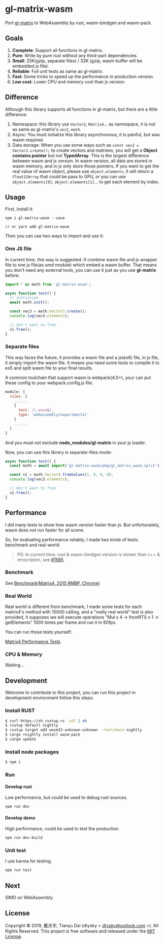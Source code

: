 # gl-matrix-wasm

Port [gl-matrix](https://github.com/toji/gl-matrix) to WebAssembly by rust, wasm-bindgen and wasm-pack.

## Goals

1. **Complete**: Support all functions in gl-matrix.
2. **Pure**: Write by pure rust without any third-part dependencies.
3. **Small**: 25K(gzip, separate files) / 32K (gzip, wasm buffer will be embedded js file).
4. **Reliable**: Full unit tests as same as gl-matrix.
5. **Fast**: Some tricks to speed up the performance in production version.
6. **Low cost**: Lower CPU and memory cost than js version.

## Difference

Although this library supports all functions in gl-matrix, but there are a little difference:

1. Namespace: this library use `Vector2`, `Matrix4`... as namespace, it is not as same as gl-matrix's `vec2`, `mat4`.
2. Async: You must initialize this library asynchronous, it is painful, but was wasm required.
3. Data storage: When you use some ways such as `const vec2 = Vector2.create();` to create vectors and matrixes, you will get a **Object contains pointer** but not **TypedArray**. This is the largest difference between wasm and js version. In wasm version, all data are stored in wasm memory, and in js only store those pointers. If you want to get the real value of wasm object, please use `object.elements`, it will return a `Float32Array` that could be pass to GPU, or you can use `object.elements[0]`, `object.elements[1]`... to get each element by index.


## Usage

First, install it:

```shell
npm i gl-matrix-wasm --save

// or yarn add gl-matrix-wasm
```

Then you can use two ways to import and use it:

### One JS file

In current time, this way is suggested. It combine wasm file and js wrapper file to one js file(as umd module) which embed a wasm buffer. That means you don't need any external tools, you can use it just as you use **gl-matrix** before.

```ts
import * as math from 'gl-matrix-wasm';

async function test() {
  // initialize
  await math.init();

  const vec3 = math.Vector3.create();
  console.log(vec3.elements);

  // don't want to free
  v1.free();
}
```

### Separate files

This way faces the future, it provides a wasm file and a js(es6) file, in js file, it simply import the wasm file. It means you need some tools to compile it to es5 and split wasm file to your final results.

A common toolchain that support wasm is webpack(4.0+), your can put these config to your webpack.config.js file:

```js
module: {
  rules: [
    ......
    {
      test: /\.wasm$/,
      type: 'webassembly/experimental'
    }
    ......
  ]
}
```

And you must not exclude **node_modules/gl-matrix** in your js loader.

Now, you can use this library is separate-files mode:

```ts
async function test() {
  const math = await import('gl-matrix-wasm/pkg/gl_matrix_wasm.split');

  const v1 = math.Vector4.fromValues(1, 0, 0, 0);
  console.log(vec3.elements);

  // don't want to free
  v1.free();
}
```

## Performance

I did many tests to show how wasm version faster than js. But unfortunately, wasm does not run faster for all scene.

So, for evaluating performance reliably, I made two kinds of tests: benchmark and real-world. 

>PS: In current time, rust & wasm-bindgen version is slower than c++ & emscripten, see [#1585](https://github.com/rustwasm/wasm-bindgen/issues/1585).

### Benchmark

See [Benchmark(Matrix4, 2015 RMBP, Chrome)](./Benchmark.md)

### Real World

Real world is different from benchmark, I made some tests for each matrix4's method with 10000 calling, and a "really real world" test is also provided, it supposes we will execute operations "Mul x 4 -> fromRTS x 1 -> getElements" 1000 times per frame and run it in 60fps.

You can run these tests yourself:  

[Matrix4 Performance Tests](http://gl-matrix-wasm.dtysky.moe)

### CPU & Memory

Waiting...

## Development

Welcome to contribute to this project, you can run this project in development environment follow this steps:

### Install RUST

```sh
$ curl https://sh.rustup.rs -sSf | sh
$ rustup default nightly
$ rustup target add wasm32-unknown-unknown --toolchain nightly
$ cargo +nightly install wasm-pack
$ cargo update
```

### Install node packages

```sh
$ npm i
```

### Run

#### Develop rust

Low performance, but could be used to debug rust sources.

```sh
npm run dev
```

#### Develop demo

High performance, could be used to test the production.

```sh
npm run dev-build
```

### Unit test

I use karma for testing.

```sh
npm run test
```

## Next

SIMD on WebAssembly.

## License

Copyright © 2019, 戴天宇, Tianyu Dai (dtysky < [dtysky@outlook.com](mailto:dtysky@outlook.com) >). All Rights Reserved. This project is free software and released under the [MIT License](https://opensource.org/licenses/MIT).
